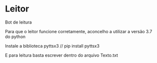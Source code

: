 # Leitor
Bot de leitura

Para que o leitor funcione corretamente, aconcelho a utilizar a versão 3.7 do python

Instale a biblioteca pyttsx3 // pip install pyttsx3

E para leitura basta escrever dentro do arquivo Texto.txt
